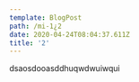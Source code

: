 ```yaml
---
template: BlogPost
path: /mi-1¿2
date: 2020-04-24T08:04:37.611Z
title: '2'
---
```

dsaosdooasddhuqwdwuiwqui
